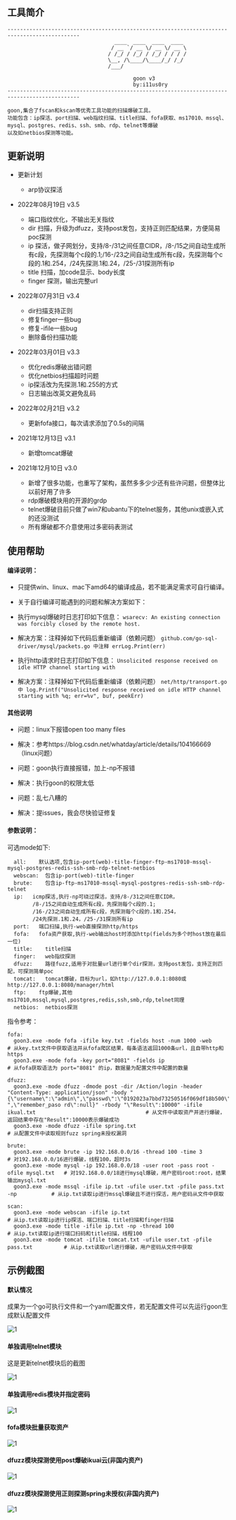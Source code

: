 ## 工具简介
```
---------------------------------------------------------------------------------------------
                                  ____  ____  ____  ____
                                 / __ `/ __ \/ __ \/ __ \
                                / /_/ / /_/ / /_/ / / / /
                                \__, /\____/\____/_/ /_/
                                /___/

                                        goon v3
                                        by:i11us0ry
---------------------------------------------------------------------------------------------

goon,集合了fscan和kscan等优秀工具功能的扫描爆破工具。
功能包含：ip探活、port扫描、web指纹扫描、title扫描、fofa获取、ms17010、mssql、mysql、postgres、redis、ssh、smb、rdp、telnet等爆破
以及如netbios探测等功能。

```

## 更新说明
- 更新计划
    - arp协议探活

- 2022年08月19日 v3.5
    - 端口指纹优化，不输出无关指纹
    - dir 扫描，升级为dfuzz，支持post发包，支持正则匹配结果，方便简易poc探测
    - ip 探活，做子网划分，支持/8-/31之间任意CIDR，/8-/15之间自动生成所有c段，先探测每个c段的.1;/16-/23之间自动生成所有c段，先探测每个c段的.1和.254，/24先探测.1和.24，/25-/31探测所有ip
    - title 扫描，加code显示、body长度
    - finger 探测，输出完整url

- 2022年07月31日 v3.4
    - dir扫描支持正则
    - 修复finger一些bug
    - 修复-ifile一些bug
    - 删除备份扫描功能

- 2022年03月01日 v3.3
   - 优化redis爆破出错问题
   - 优化netbios扫描超时问题
   - ip探活改为先探测.1和.255的方式
   - 日志输出改英文避免乱码

- 2022年02月21日 v3.2
   - 更新fofa接口，每次请求添加了0.5s的间隔

- 2021年12月13日 v3.1
   - 新增tomcat爆破

- 2021年12月10日 v3.0
   - 新增了很多功能，也重写了架构，虽然多多少少还有些许问题，但整体比以前好用了许多
   - rdp爆破模块用的开源的grdp
   - telnet爆破目前只做了win7和ubantu下的telnet服务，其他unix或嵌入式的还没测试
   - 所有爆破都不介意使用过多密码表测试

## 使用帮助

#### 编译说明：
- 只提供win、linux、mac下amd64的编译成品，若不能满足需求可自行编译。
- 关于自行编译可能遇到的问题和解决方案如下：

- 执行mysql爆破时日志打印如下信息：
`wsarecv: An existing connection was forcibly closed by the remote host.`
- 解决方案：注释掉如下代码后重新编译（依赖问题）
`github.com/go-sql-driver/mysql/packets.go 中注释 errLog.Print(err) `

- 执行http请求时日志打印如下信息：
`Unsolicited response received on idle HTTP channel starting with`
- 解决方案：注释掉如下代码后重新编译（依赖问题）
`net/http/transport.go 中 log.Printf("Unsolicited response received on idle HTTP channel starting with %q; err=%v", buf, peekErr)`

#### 其他说明
- 问题：linux下报错open too many files
- 解决：参考https://blog.csdn.net/whatday/article/details/104166669（linux问题）
 
- 问题：goon执行直接报错，加上-np不报错
- 解决：执行goon的权限太低

- 问题：乱七八糟的
- 解决：提issues，我会尽快验证修复

#### 参数说明：

可选mode如下:
```
  all:    默认选项,包含ip-port(web)-title-finger-ftp-ms17010-mssql-mysql-postgres-redis-ssh-smb-rdp-telnet-netbios
  webscan:  包含ip-port(web)-title-finger
  brute:    包含ip-ftp-ms17010-mssql-mysql-postgres-redis-ssh-smb-rdp-telnet
  ip:   icmp探活,执行-np可绕过探活，支持/8-/31之间任意CIDR，
        /8-/15之间自动生成所有c段，先探测每个c段的.1;
        /16-/23之间自动生成所有c段，先探测每个c段的.1和.254，
        /24先探测.1和.24，/25-/31探测所有ip
  port:   端口扫描,执行-web直接探测http/https
  fofa:   fofa资产获取,执行-web输出host时添加http(fields为多个时host放在最后一位)
  title:    title扫描
  finger:   web指纹探测
  dfuzz:    路径fuzz,适用于对批量url进行单个dir探测，支持post发包，支持正则匹配，可探测简单poc
  tomcat:   tomcat爆破，目标为url，如http://127.0.0.1:8080或http://127.0.0.1:8080/manager/html
  ftp:    ftp爆破,其他ms17010,mssql,mysql,postgres,redis,ssh,smb,rdp,telnet同理
  netbios:  netbios探测 
```

指令参考：
```
fofa:
  goon3.exe -mode fofa -ifile key.txt -fields host -num 1000 -web       # 从key.txt文件中获取语法并从fofa爬区结果，每条语法返回1000条url，且自带http和https
  goon3.exe -mode fofa -key port="8081" -fields ip                      # 从fofa获取语法为 port="8081" 的ip，数据量为配置文件中配置的数量

dfuzz:
  goon3.exe -mode dfuzz -dmode post -dir /Action/login -header "Content-Type: application/json" -body "{\"username\":\"admin\",\"passwd\":\"0192023a7bbd73250516f069df18b500\",\"pass\":\"c2FsdF8xMWFkbWluMT\ ",\"remember_paso rd\":null}" -rbody "\"Result\":10000" -ifile ikual.txt                                   # 从文件中读取资产并进行爆破，返回结果中存在"Result":10000表示爆破成功
  goon3.exe -mode dfuzz -ifile spring.txt                               # 从配置文件中读取规则fuzz spring未授权漏洞

brute:
  goon3.exe -mode brute -ip 192.168.0.0/16 -thread 100 -time 3                      # 对192.168.0.0/16进行爆破，线程100，超时3s
  goon3.exe -mode mysql -ip 192.168.0.0/18 -user root -pass root -ofile mysql.txt   # 对192.168.0.0/18进行mysql爆破，用户密码root:root，结果输出mysql.txt
  goon3.exe -mode mssql -ifile ip.txt -ufile user.txt -pfile pass.txt -np           # 从ip.txt读取ip进行mssql爆破且不进行探活，用户密码从文件中获取

scan:
  goon3.exe -mode webscan -ifile ip.txt                                             # 从ip.txt读取ip进行ip探活、端口扫描、title扫描和finger扫描
  goon3.exe -mode title -ifile ip.txt -np -thread 100                               # 从ip.txt读取ip进行端口扫码和title扫描，线程100
  goon3.exe -mode tomcat -ifile tomcat.txt -ufile user.txt -pfile pass.txt          # 从ip.txt读取url进行爆破，用户密码从文件中获取
```

## 示例截图

#### 默认情况

成果为一个go可执行文件和一个yaml配置文件，若无配置文件可以先运行goon生成默认配置文件

![1](image/1.png)

#### 单独调用telnet模块
这是更新telnet模块后的截图

![1](image/telnet.png)

#### 单独调用redis模块并指定密码

![1](image/redis.png)

#### fofa模块批量获取资产

![1](image/fofa.png)

#### dfuzz模块探测使用post爆破ikuai云(非国内资产)

![1](image/dfuzz_brute_ikual.png)

#### dfuzz模块探测使用正则探测spring未授权(非国内资产)

![1](image/dir_spring.png)